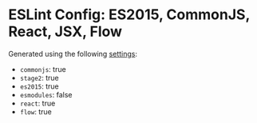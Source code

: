 # ESLint Config: ES2015, CommonJS, React, JSX, Flow

Generated using the following [settings](https://github.com/wildpeaks/packages-eslint-config#readme):

- `commonjs`: true
- `stage2`: true
- `es2015`: true
- `esmodules`: false
- `react`: true
- `flow`: true
	